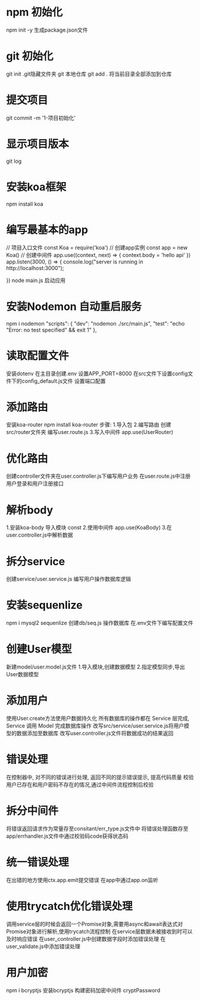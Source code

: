 # npm 初始化
npm init -y
生成package.json文件
# git 初始化
git init
.git隐藏文件夹 git 本地仓库
git add . 将当前目录全部添加到仓库
# 提交项目
git commit -m '1-项目初始化'
# 显示项目版本
git log 
# 安装koa框架
npm install koa
# 编写最基本的app
// 项目入口文件
const Koa = require('koa')
    // 创建app实例
const app = new Koa()
    // 创建中间件
app.use((context, next) => {
    context.body = 'hello api'
})
app.listen(3000, () => {
    console.log("server is running in http://localhost:3000");

})
node main.js 启动应用
# 安装Nodemon 自动重启服务
npm i nodemon
    "scripts": {
        "dev": "nodemon ./src/main.js",
        "test": "echo \"Error: no test specified\" && exit 1"
    },
# 读取配置文件
安装dotenv
在主目录创建.env 设置APP_PORT=8000
在src文件下设置config文件下的config_default.js文件 设置端口配置
# 添加路由
安装koa-router
npm install koa-router
步骤:
1.导入包 
2.编写路由 创建src/router文件夹 编写user.route.js
 3.写入中间件 app.use(UserRouter)
 # 优化路由
 创建controller文件夹在user.controller.js下编写用户业务
 在user.route.js中注册用户登录和用户注册接口
 # 解析body
 1.安装koa-body 导入模块 const 
2.使用中间件 app.use(KoaBody)
3.在user.controller.js中解析数据
# 拆分service
创建service/user.service.js 编写用户操作数据库逻辑
# 安装sequenlize 
npm i mysql2 sequenlize
创建db/seq.js 操作数据库 
在.env文件下编写配置文件
# 创建User模型
新建model/user.model.js文件
1.导入模块,创建数据模型
2.指定模型同步,导出User数据模型
# 添加用户
使用User.create方法使用户数据持久化
所有数据库的操作都在 Service 层完成, Service 调用 Model 完成数据库操作
改写src/service/user.service.js将用户模型的数据添加至数据库
改写user.controller.js文件将数据成功的结果返回
# 错误处理
在控制器中, 对不同的错误进行处理, 返回不同的提示错误提示, 提高代码质量
校验用户已存在和用户密码不存在的情况,通过中间件流程控制后校验
# 拆分中间件
将错误返回请求作为常量存至consitant/err_type.js文件中
将错误处理函数存至app/errhandler.js文件中通过校验码code获得状态码
# 统一错误处理
在出错的地方使用ctx.app.emit提交错误
在app中通过app.on监听
# 使用trycatch优化错误处理
调用service层的时候会返回一个Promise对象,需要用async和await表达式对Promise对象进行解析,使用trycatch流程控制
在service层数据未被接收到时可以及时响应错误
在user_controller.js中创建数据字段时添加错误处理
在user_validate.js中添加错误处理
# 用户加密
npm i bcryptjs 安装bcryptjs
构建密码加密中间件 cryptPassword